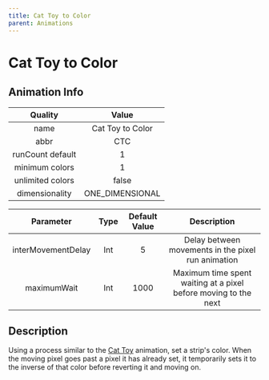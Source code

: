 ```yaml
---
title: Cat Toy to Color
parent: Animations
---
```


<!-- THIS FILE IS AUTOMATICALLY GENERATED -->
<!-- MAKE CHANGES TO THE AnimationInfo INSTANCE ASSOCIATED WITH THIS ANIMATION -->

# Cat Toy to Color

## Animation Info

|Quality|Value|
|:-:|:-:|
|name|Cat Toy to Color|
|abbr|CTC|
|runCount default|1|
|minimum colors|1|
|unlimited colors|false|
|dimensionality|ONE_DIMENSIONAL|

|Parameter|Type|Default Value|Description|
|:-:|:-:|:-:|:-:|
|interMovementDelay|Int|5|Delay between movements in the pixel run animation|
|maximumWait|Int|1000|Maximum time spent waiting at a pixel before moving to the next|

## Description
Using a process similar to the [Cat Toy](Cat-Toy) animation, set a strip's color.
When the moving pixel goes past a pixel it has already set, it temporarily sets it to the inverse of that color before reverting it and moving on.

